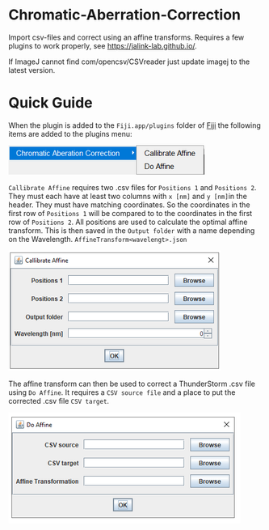 # Chromatic-Aberration-Correction
Import csv-files and correct using an affine transforms.
Requires a few plugins to work properly, see https://jalink-lab.github.io/.

If ImageJ cannot find com/opencsv/CSVreader just update imagej to the latest version.

# Quick Guide
When the plugin is added to the `Fiji.app/plugins` folder of [Fiji](https://fiji.sc/) the following items are added to the plugins menu:

![menu](img/screenshot1.PNG)

`Callibrate Affine` requires two .csv files for `Positions 1` and `Positions 2`. They must each have at least two columns with `x [nm]` and `y [nm]`in the header. They must have matching coordinates. So the coordinates in the first row of `Positions 1` will be compared to to the coordinates in the first row of `Positions 2`. All positions are used to calculate the optimal affine transform. This is then saved in the `Output folder` with a name depending on the Wavelength. `AffineTransform<wavelengt>.json` 

![menu](img/screenshot2.PNG)

The affine transform can then be used to correct a ThunderStorm .csv file using `Do Affine`. It requires a `CSV source file` and a place to put the corrected .csv file `CSV target`. 

![menu](img/screenshot3.PNG)
